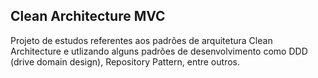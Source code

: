 ## Clean Architecture MVC

Projeto de estudos referentes aos padrões de arquitetura Clean Architecture e utlizando alguns padrões de desenvolvimento como DDD (drive domain design), Repository Pattern, entre outros. 
